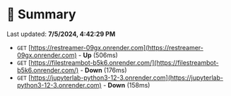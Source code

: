 # 📖 Summary
Last updated: **7/5/2024, 4:42:29 PM**

- `GET` [https://restreamer-09gx.onrender.com](https://restreamer-09gx.onrender.com) - **Up** (506ms)
- `GET` [https://filestreambot-b5k6.onrender.com/](https://filestreambot-b5k6.onrender.com/) - **Down** (176ms)
- `GET` [https://jupyterlab-python3-12-3.onrender.com](https://jupyterlab-python3-12-3.onrender.com) - **Down** (158ms)
